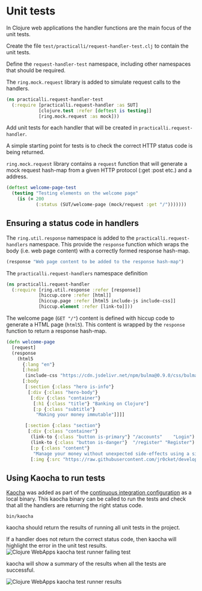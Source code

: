 # Unit tests
In Clojure web applications the handler functions are the main focus of the unit tests.

Create the file `test/practicalli/request-handler-test.clj` to contain the unit tests.

Define the `request-handler-test` namespace, including other namespaces that should be required.

The `ring.mock.request` library is added to simulate request calls to the handlers.

```clojure
(ns practicalli.request-handler-test
  (:require [practicalli.request-handler :as SUT]
            [clojure.test :refer [deftest is testing]]
            [ring.mock.request :as mock]))
```

Add unit tests for each handler that will be created in `practicalli.request-handler`.

A simple starting point for tests is to check the correct HTTP status code is being returned.

`ring.mock.request` library contains a `request` function that will generate a mock request hash-map from a given HTTP protocol (:get :post etc.) and a address.

```clojure
(deftest welcome-page-test
  (testing "Testing elements on the welcome page"
    (is (= 200
           (:status (SUT/welcome-page (mock/request :get "/")))))))
```

## Ensuring a status code in handlers
The `ring.util.response` namespace is added to the `practicalli.request-handlers` namespace. This provide the `response` function which wraps the body (i.e. web page content) with a correctly formed response hash-map.

```clojure
(response "Web page content to be added to the response hash-map")
```

The `practicalli.request-handlers` namespace definition

```clojure
(ns practicalli.request-handler
  (:require [ring.util.response :refer [response]]
            [hiccup.core :refer [html]]
            [hiccup.page :refer [html5 include-js include-css]]
            [hiccup.element :refer [link-to]]))
```

The welcome page (`GET "/"`) content is defined with hiccup code to generate a HTML page (`html5`).  This content is wrapped by the `response` function to return a response hash-map.

```clojure
(defn welcome-page
  [request]
  (response
    (html5
      {:lang "en"}
      [:head
       (include-css "https://cdn.jsdelivr.net/npm/bulma@0.9.0/css/bulma.min.css")]
      [:body
       [:section {:class "hero is-info"}
        [:div {:class "hero-body"}
         [:div {:class "container"}
          [:h1 {:class "title"} "Banking on Clojure"]
          [:p {:class "subtitle"}
           "Making your money immutable"]]]]

       [:section {:class "section"}
        [:div {:class "container"}
         (link-to {:class "button is-primary"} "/accounts"    "Login")
         (link-to {:class "button is-danger"}  "/register" "Register")
         [:p {:class "content"}
          "Manage your money without unexpected side-effects using a simple made easy banking service"]
         [:img {:src "https://raw.githubusercontent.com/jr0cket/developer-guides/master/clojure/clojure-piggy-bank.png"}]]]])))
```

## Using Kaocha to run tests
[Kaocha](https://practicalli.github.io/clojure/testing/test-runners/kaocha-test-runner.html) was added as part of the [continuous integration configuration](continuous-integration.md) as a local binary.  This kaocha binary can be called to run the tests and check that all the handlers are returning the right status code.

```shell
bin/kaocha
```

kaocha should return the results of running all unit tests in the project.

If a handler does not return the correct status code, then kaocha will highlight the error in the unit test results.
![Clojure WebApps kaocha test runner failing test](/images/clojure-webapps-kaocha-test-run-fail-request-handler-status-code.png)

kaocha will show a summary of the results when all the tests are successful.

![Clojure WebApps kaocha test runner results](/images/clojure-webapps-kaocha-test-runner-output.png)
